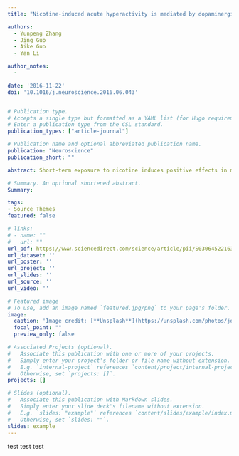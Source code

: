 ```yaml
---
title: "Nicotine-induced acute hyperactivity is mediated by dopaminergic system in a sexually dimorphic manner"

authors:
  - Yunpeng Zhang
  - Jing Guo
  - Aike Guo
  - Yan Li

author_notes:
  - 

date: '2016-11-22'
doi: '10.1016/j.neuroscience.2016.06.043'


# Publication type.
# Accepts a single type but formatted as a YAML list (for Hugo requirements).
# Enter a publication type from the CSL standard.
publication_types: ["article-journal"]

# Publication name and optional abbreviated publication name.
publication: "Neuroscience"
publication_short: ""

abstract: Short-term exposure to nicotine induces positive effects in mice, monkeys and humans, including mild euphoria, hyperactivity, and enhanced cognition. However, the underlying neural basis and molecular mechanisms for these effects remain poorly understood. Here, using a video recording system, we find that acute nicotine administration induces locomotor hyperactivity in Drosophila, similar to observations made in higher model organisms. Suppressing dopaminergic neurons or down-regulating dopamine 1-like receptor (DopR) abolishes this acute nicotine response, but surprisingly, does so only in male flies. Using a GFP reconstitution across synaptic partners (GRASP) approach, we show that dopaminergic neurons possess potential synaptic connections with acetylcholinergic neurons in wide regions of the brain. Furthermore, dopaminergic neurons are widely activated upon nicotine perfusion in both sexes, while the response curve differs significantly between the sexes. Moreover, knockdown of the β1 nicotine acetylcholine receptor (nAChR) in dopaminergic neurons abolishes the acute nicotine response only in male flies, while panneural knock-down occurs in both sexes. Taken together, our results reveal that in fruit flies, dopaminergic neurons mediate nicotine-induced acute locomotor hyperactivity in a sexually dimorphic manner, and Drosophila β1 nAChR subunit plays a crucial role in this nicotine response. These findings provide important insights into the molecular and neural basis of acute nicotine effects, and the underlying mechanisms may play conserved roles across species.

# Summary. An optional shortened abstract.
Summary: 

tags:
- Source Themes
featured: false

# links:
# - name: ""
#   url: ""
url_pdf: https://www.sciencedirect.com/science/article/pii/S0306452216302822?via%3Dihub
url_dataset: ''
url_poster: ''
url_project: ''
url_slides: ''
url_source: ''
url_video: ''

# Featured image
# To use, add an image named `featured.jpg/png` to your page's folder. 
image:
  caption: 'Image credit: [**Unsplash**](https://unsplash.com/photos/jdD8gXaTZsc)'
  focal_point: ""
  preview_only: false

# Associated Projects (optional).
#   Associate this publication with one or more of your projects.
#   Simply enter your project's folder or file name without extension.
#   E.g. `internal-project` references `content/project/internal-project/index.md`.
#   Otherwise, set `projects: []`.
projects: []

# Slides (optional).
#   Associate this publication with Markdown slides.
#   Simply enter your slide deck's filename without extension.
#   E.g. `slides: "example"` references `content/slides/example/index.md`.
#   Otherwise, set `slides: ""`.
slides: example
---
```


test test test

